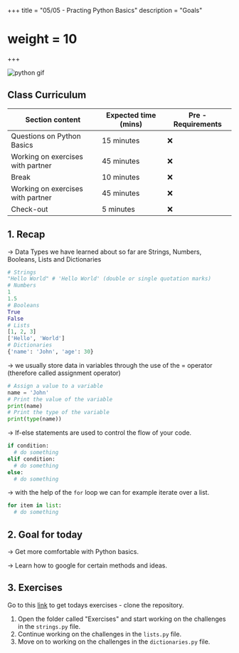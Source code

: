 +++
title = "05/05 - Practing Python Basics"
description = "Goals"
# weight = 10
+++

![python gif](https://ling123labs.com/assets/img/lab-post-07/python-logo.png)

## Class Curriculum

| Section content                   | Expected time (mins) | Pre - Requirements |
| --------------------------------- | -------------------- | ------------------ |
| Questions on Python Basics        | 15 minutes           | ❌                 |
| Working on exercises with partner | 45 minutes           | ❌                 |
| Break                             | 10 minutes           | ❌                 |
| Working on exercises with partner | 45 minutes           | ❌                 |
| Check-out                         | 5 minutes            | ❌                 |

## 1. Recap
→ Data Types we have learned about so far are Strings, Numbers, Booleans, Lists and Dictionaries


```python
# Strings
"Hello World" # 'Hello World' (double or single quotation marks)
# Numbers
1
1.5
# Booleans
True
False
# Lists
[1, 2, 3]
['Hello', 'World']
# Dictionaries
{'name': 'John', 'age': 30}
```

→ we usually store data in variables through the use of the = operator (therefore called assignment operator)

```python
# Assign a value to a variable
name = 'John'
# Print the value of the variable
print(name)
# Print the type of the variable
print(type(name))
```


→ If-else statements are used to control the flow of your code.
```python
if condition:
  # do something
elif condition:
  # do something
else:
  # do something
```

→ with the help of the `for` loop we can for example iterate over a list.
```python
for item in list:
  # do something
```

## 2. Goal for today
→ Get more comfortable with Python basics.

→ Learn how to google for certain methods and ideas.

## 3. Exercises 

Go to this [link](https://github.com/hannah-eichelsdoerfer/python_practice) to get todays exercises - clone the repository.

1. Open the folder called "Exercises" and start working on the challenges in the `strings.py` file.
2. Continue working on the challenges in the `lists.py` file.
3. Move on to working on the challenges in the `dictionaries.py` file.

